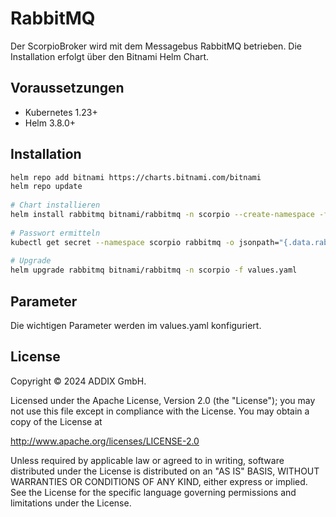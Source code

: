 # RabbitMQ
Der ScorpioBroker wird mit dem Messagebus RabbitMQ betrieben. Die Installation erfolgt über den Bitnami Helm Chart.

## Voraussetzungen

* Kubernetes 1.23+
* Helm 3.8.0+

## Installation

```bash
helm repo add bitnami https://charts.bitnami.com/bitnami
helm repo update
 
# Chart installieren
helm install rabbitmq bitnami/rabbitmq -n scorpio --create-namespace -f values.yaml
 
# Passwort ermitteln
kubectl get secret --namespace scorpio rabbitmq -o jsonpath="{.data.rabbitmq-password}" | base64 -d
 
# Upgrade
helm upgrade rabbitmq bitnami/rabbitmq -n scorpio -f values.yaml
```

## Parameter
Die wichtigen Parameter werden im values.yaml konfiguriert.

## License

Copyright © 2024 ADDIX GmbH.

Licensed under the Apache License, Version 2.0 (the "License"); you may not use this file except in compliance with the License. You may obtain a copy of the License at

http://www.apache.org/licenses/LICENSE-2.0

Unless required by applicable law or agreed to in writing, software distributed under the License is distributed on an "AS IS" BASIS, WITHOUT WARRANTIES OR CONDITIONS OF ANY KIND, either express or implied. See the License for the specific language governing permissions and limitations under the License.